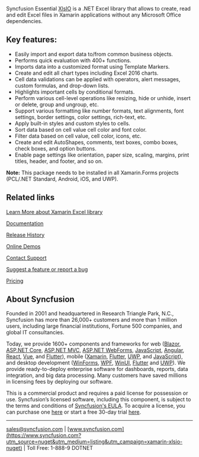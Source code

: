 Syncfusion Essential [XlsIO](https://www.syncfusion.com/products/file-formats/excel-library?utm_source=nuget&utm_medium=listing&utm_campaign=xamarin-xlsio-nuget) is a .NET Excel library that allows to create, read and edit Excel files in Xamarin applications without any Microsoft Office dependencies.

## Key features:
* Easily import and export data to/from common business objects.
* Performs quick evaluation with 400+ functions.
* Imports data into a customized format using Template Markers.
* Create and edit all chart types including Excel 2016 charts.
* Cell data validations can be applied with operators, alert messages, custom formulas, and drop-down lists.
* Highlights important cells by conditional formats.
* Perform various cell-level operations like resizing, hide or unhide, insert or delete, group and ungroup, etc.
* Support various formatting like number formats, text alignments, font settings, border settings, color settings, rich-text, etc.
* Apply built-in styles and custom styles to cells.
* Sort data based on cell value cell color and font color.
* Filter data based on cell value, cell color, icons, etc.
* Create and edit AutoShapes, comments, text boxes, combo boxes, check boxes, and option buttons.
* Enable page settings like orientation, paper size, scaling, margins, print titles, header, and footer, and so on.

**Note:** This package needs to be installed in all Xamarin.Forms projects (PCL/.NET Standard, Android, iOS, and UWP).
      
## Related links
[Learn More about Xamarin Excel library](https://www.syncfusion.com/products/file-formats/excel-library?utm_source=nuget&utm_medium=listing&utm_campaign=xamarin-xlsio-nuget)

[Documentation](https://help.syncfusion.com/file-formats/xlsio/overview?utm_source=nuget&utm_medium=listing&utm_campaign=xamarin-xlsio-nuget)

[Release History](https://help.syncfusion.com/xamarin/release-notes/v19.4.0.56?utm_source=nuget&utm_medium=listing&utm_campaign=xamarin-xlsio-nuget)

[Online Demos](https://github.com/syncfusion/xamarin-demos?utm_source=nuget&utm_medium=listing&utm_campaign=xamarin-xlsio-nuget)

[Contact Support](https://www.syncfusion.com/support/directtrac/incidents/newincident/?utm_source=nuget&utm_medium=listing&utm_campaign=xamarin-xlsio-nuget)

[Suggest a feature or report a bug](https://www.syncfusion.com/feedback/xamarin-forms?utm_source=nuget&utm_medium=listing&utm_campaign=xamarin-xlsio-nuget)

[Pricing](https://www.syncfusion.com/sales/products/xamarin?utm_source=nuget&utm_medium=listing&utm_campaign=xamarin-xlsio-nuget)

## About Syncfusion
Founded in 2001 and headquartered in Research Triangle Park, N.C., Syncfusion has more than 26,000+ customers and more than 1 million users, including large financial institutions, Fortune 500 companies, and global IT consultancies.

Today, we provide 1600+ components and frameworks for web ([Blazor](https://www.syncfusion.com/blazor-components?utm_source=nuget&utm_medium=listing&utm_campaign=xamarin-xlsio-nuget), [ASP.NET Core](https://www.syncfusion.com/aspnet-core-ui-controls?utm_source=nuget&utm_medium=listing&utm_campaign=xamarin-xlsio-nuget), [ASP.NET MVC](https://www.syncfusion.com/aspnet-mvc-ui-controls?utm_source=nuget&utm_medium=listing&utm_campaign=xamarin-xlsio-nuget), [ASP.NET WebForms](https://www.syncfusion.com/jquery/aspnet-webforms-ui-controls?utm_source=nuget&utm_medium=listing&utm_campaign=xamarin-xlsio-nuget), [JavaScript](https://www.syncfusion.com/javascript-ui-controls?utm_source=nuget&utm_medium=listing&utm_campaign=xamarin-xlsio-nuget), [Angular](https://www.syncfusion.com/angular-ui-components?utm_source=nuget&utm_medium=listing&utm_campaign=xamarin-xlsio-nuget), [React](https://www.syncfusion.com/react-ui-components?utm_source=nuget&utm_medium=listing&utm_campaign=xamarin-xlsio-nuget), [Vue](https://www.syncfusion.com/vue-ui-components?utm_source=nuget&utm_medium=listing&utm_campaign=xamarin-xlsio-nuget), and [Flutter](https://www.syncfusion.com/flutter-widgets?utm_source=nuget&utm_medium=listing&utm_campaign=xamarin-xlsio-nuget)), mobile ([Xamarin](https://www.syncfusion.com/xamarin-ui-controls?utm_source=nuget&utm_medium=listing&utm_campaign=xamarin-xlsio-nuget), [Flutter](https://www.syncfusion.com/flutter-widgets?utm_source=nuget&utm_medium=listing&utm_campaign=xamarin-xlsio-nuget), [UWP](https://www.syncfusion.com/uwp-ui-controls?utm_source=nuget&utm_medium=listing&utm_campaign=xamarin-xlsio-nuget), and [JavaScript](https://www.syncfusion.com/javascript-ui-controls?utm_source=nuget&utm_medium=listing&utm_campaign=xamarin-xlsio-nuget)), and desktop development ([WinForms](https://www.syncfusion.com/winforms-ui-controls?utm_source=nuget&utm_medium=listing&utm_campaign=xamarin-xlsio-nuget), [WPF](https://www.syncfusion.com/wpf-ui-controls?utm_source=nuget&utm_medium=listing&utm_campaign=xamarin-xlsio-nuget), [WinUI](https://www.syncfusion.com/winui-controls?utm_source=nuget&utm_medium=listing&utm_campaign=xamarin-xlsio-nuget), [Flutter](https://www.syncfusion.com/flutter-widgets?utm_source=nuget&utm_medium=listing&utm_campaign=xamarin-xlsio-nuget) and [UWP](https://www.syncfusion.com/uwp-ui-controls?utm_source=nuget&utm_medium=listing&utm_campaign=xamarin-xlsio-nuget)). We provide ready-to-deploy enterprise software for dashboards, reports, data integration, and big data processing. Many customers have saved millions in licensing fees by deploying our software.


This is a commercial product and requires a paid license for possession or use. Syncfusion’s licensed software, including this component, is subject to the terms and conditions of [Syncfusion's EULA](https://www.syncfusion.com/eula/es/?utm_source=nuget&utm_medium=listing&utm_campaign=xamarin-xlsio-nuget). To acquire a license, you can purchase one [here]( https://www.syncfusion.com/sales/products?utm_source=nuget&utm_medium=listing&utm_campaign=xamarin-xlsio-nuget) or start a free 30-day trial [here](https://www.syncfusion.com/account/manage-trials/start-trials?utm_source=nuget&utm_medium=listing&utm_campaign=xamarin-xlsio-nuget).

___

[sales@syncfusion.com](mailto:sales@syncfusion.com?Subject=Syncfusion%20XlsIO%20Xamarin-%20NuGet) | [www.syncfusion.com](https://www.syncfusion.com?utm_source=nuget&utm_medium=listing&utm_campaign=xamarin-xlsio-nuget) | Toll Free: 1-888-9 DOTNET


     